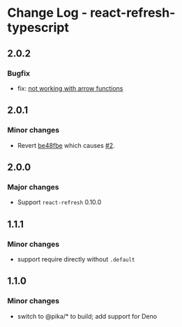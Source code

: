 # Change Log - react-refresh-typescript

## 2.0.2

### Bugfix

-   fix: [not working with arrow functions](https://github.com/Jack-Works/react-refresh-transformer/issues/8)

## 2.0.1

### Minor changes

-   Revert [be48fbe](https://github.com/Jack-Works/react-refresh-transformer/commit/be48fbeb66689552f7be783744f44869989c1507) which causes [#2](https://github.com/Jack-Works/react-refresh-transformer/issues/2).

## 2.0.0

### Major changes

-   Support `react-refresh` 0.10.0

## 1.1.1

### Minor changes

-   support require directly without `.default`

## 1.1.0

### Minor changes

-   switch to @pika/\* to build; add support for Deno
